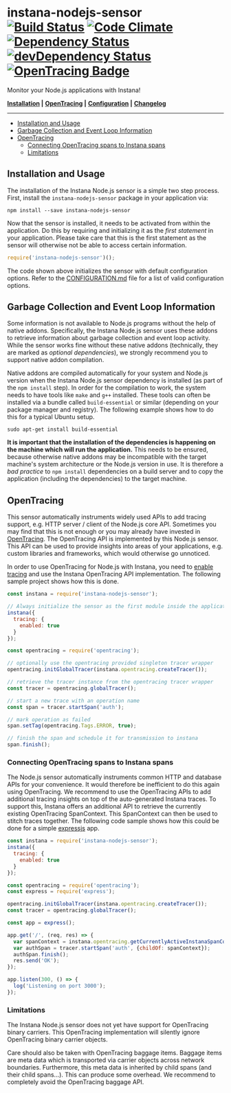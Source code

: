 # instana-nodejs-sensor &nbsp; [![Build Status](https://travis-ci.org/instana/nodejs-sensor.svg?branch=master)](https://travis-ci.org/instana/nodejs-sensor) [![Code Climate](https://codeclimate.com/github/instana/nodejs-sensor/badges/gpa.svg)](https://codeclimate.com/github/instana/nodejs-sensor) [![Dependency Status](https://david-dm.org/instana/nodejs-sensor/master.svg)](https://david-dm.org/instana/nodejs-sensor/master) [![devDependency Status](https://david-dm.org/instana/nodejs-sensor/master/dev-status.svg)](https://david-dm.org/instana/nodejs-sensor/master#info=devDependencies) [![OpenTracing Badge](https://img.shields.io/badge/OpenTracing-enabled-blue.svg)](http://opentracing.io)

Monitor your Node.js applications with Instana!

**[Installation](#installation-and-usage) |**
**[OpenTracing](#opentracing) |**
**[Configuration](CONFIGURATION.md) |**
**[Changelog](CHANGELOG.md)**

---

<!-- TOC depthFrom:2 depthTo:6 withLinks:1 updateOnSave:1 orderedList:0 -->

- [Installation and Usage](#installation-and-usage)
- [Garbage Collection and Event Loop Information](#garbage-collection-and-event-loop-information)
- [OpenTracing](#opentracing)
	- [Connecting OpenTracing spans to Instana spans](#connecting-opentracing-spans-to-instana-spans)
	- [Limitations](#limitations)

<!-- /TOC -->


## Installation and Usage
The installation of the Instana Node.js sensor is a simple two step process. First, install the `instana-nodejs-sensor` package in your application via:

```
npm install --save instana-nodejs-sensor
```

Now that the sensor is installed, it needs to be activated from within the application. Do this by requiring and initializing it as the *first statement* in your application. Please take care that this is the first statement as the sensor will otherwise not be able to access certain information.

```javascript
require('instana-nodejs-sensor')();
```

The code shown above initializes the sensor with default configuration options. Refer to the [CONFIGURATION.md](CONFIGURATION.md) file for a list of valid configuration options.

## Garbage Collection and Event Loop Information
Some information is not available to Node.js programs without the help of native addons. Specifically, the Instana Node.js sensor uses these addons to retrieve information about garbage collection and event loop activity. While the sensor works fine without these native addons (technically, they are marked as *optional dependencies*), we strongly recommend you to support native addon compilation.

Native addons are compiled automatically for your system and Node.js version when the Instana Node.js sensor dependency is installed (as part of the `npm install` step). In order for the compilation to work, the system needs to have tools like `make` and `g++` installed. These tools can often be installed via a bundle called `build-essential` or similar (depending on your package manager and registry). The following example shows how to do this for a typical Ubuntu setup.

```
sudo apt-get install build-essential
```

**It is important that the installation of the dependencies is happening on the machine which will run the application.** This needs to be ensured, because otherwise native addons may be incompatible with the target machine's system architecture or the Node.js version in use. It is therefore a *bad practice* to `npm install` dependencies on a build server and to copy the application (including the dependencies) to the target machine.

## OpenTracing
This sensor automatically instruments widely used APIs to add tracing support, e.g. HTTP server / client of the Node.js core API. Sometimes you may find that this is not enough or you may already have invested in [OpenTracing](http://opentracing.io). The OpenTracing API is implemented by this Node.js sensor. This API can be used to provide insights into areas of your applications, e.g. custom libraries and frameworks, which would otherwise go unnoticed.

In order to use OpenTracing for Node.js with Instana, you need to [enable tracing](https://github.com/instana/nodejs-sensor-internal/blob/master/CONFIGURATION.md#tracing) and use the Instana OpenTracing API implementation. The following sample project shows how this is done.

```javascript
const instana = require('instana-nodejs-sensor');

// Always initialize the sensor as the first module inside the application.
instana({
  tracing: {
    enabled: true
  }
});

const opentracing = require('opentracing');

// optionally use the opentracing provided singleton tracer wrapper
opentracing.initGlobalTracer(instana.opentracing.createTracer());

// retrieve the tracer instance from the opentracing tracer wrapper
const tracer = opentracing.globalTracer();

// start a new trace with an operation name
const span = tracer.startSpan('auth');

// mark operation as failed
span.setTag(opentracing.Tags.ERROR, true);

// finish the span and schedule it for transmission to instana
span.finish();
```

### Connecting OpenTracing spans to Instana spans
The Node.js sensor automatically instruments common HTTP and database APIs for your convenience. It would therefore be inefficient to do this again using OpenTracing. We recommend to use the OpenTracing APIs to add additional tracing insights on top of the auto-generated Instana traces. To support this, Instana offers an additional API to retrieve the currently existing OpenTracing SpanContext. This SpanContext can then be used to stitch traces together. The following code sample shows how this could be done for a simple [expressjs](https://expressjs.com/) app.

```javascript
const instana = require('instana-nodejs-sensor');
instana({
  tracing: {
    enabled: true
  }
});

const opentracing = require('opentracing');
const express = require('express');

opentracing.initGlobalTracer(instana.opentracing.createTracer());
const tracer = opentracing.globalTracer();

const app = express();

app.get('/', (req, res) => {
  var spanContext = instana.opentracing.getCurrentlyActiveInstanaSpanContext();
  var authSpan = tracer.startSpan('auth', {childOf: spanContext});
  authSpan.finish();
  res.send('OK');
});

app.listen(300, () => {
  log('Listening on port 3000');
});
```

### Limitations
The Instana Node.js sensor does not yet have support for OpenTracing binary carriers. This OpenTracing implementation will silently ignore OpenTracing binary carrier objects.

Care should also be taken with OpenTracing baggage items. Baggage items are meta data which is transported via carrier objects across network boundaries. Furthermore, this meta data is inherited by child spans (and their child spans…). This can produce some overhead. We recommend to completely avoid the OpenTracing baggage API.
